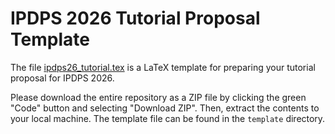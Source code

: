 # IPDPS 2026 Tutorial Proposal Template

The file [ipdps26_tutorial.tex](template/ipdps26_tutorial.tex) is a LaTeX template for preparing your tutorial proposal for IPDPS 2026.

Please download the entire repository as a ZIP file by clicking the green "Code" button and selecting "Download ZIP". Then, extract the contents to your local machine. The template file can be found in the `template` directory.